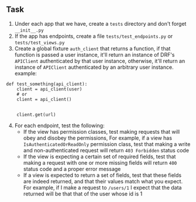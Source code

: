 ## Task

1. Under each app that we have, create a `tests` directory and don't forget `__init__.py`
2. If the app has endpoints, create a file `tests/test_endpoints.py` or `tests/test_views.py`
3. Create a global fixture `auth_client` that returns a function, if that function is passed a user instance, it'll return an instance of DRF's `APIClient` authenticated by that user instance, otherwise, it'll return an instance of `APIClient` authenticated by an arbitrary user instance. example:

```
def test_something(api_client):
    client = api_client(user)
    # or
    client = api_client()


    client.get(url)
```

4. For each endpoint, test the following:
   - If the view has permission classes, test making requests that will obey and disobey the permissions, For example, if a view has `IsAuthenticatedOrReadOnly` permission class, test that making a write and non-authenticated request will return `403 Forbidden` status code
   - If the view is expecting a certain set of required fields, test that making a request with one or more missing fields will return `400` status code and a proper error message
   - If a view is expected to return a set of fields, test that these fields are indeed returned, and that their values match what you expect. For example, if I make a request to `/users/1` I expect that the data returned will be that that of the user whose id is 1
